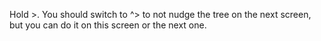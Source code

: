 Hold >. You should switch to ^> to not nudge the tree on the next screen, but you can do it on this screen or the next one.

